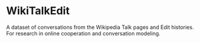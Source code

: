 # WikiTalkEdit
A dataset of conversations from the Wikipedia Talk pages and Edit histories. For research in online cooperation and conversation modeling.
